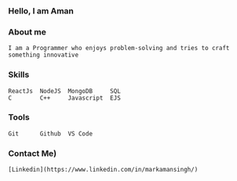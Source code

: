 ### Hello, I am Aman 

### About me 
    I am a Programmer who enjoys problem-solving and tries to craft something innovative
    
### Skills
    ReactJs  NodeJS  MongoDB     SQL
    C        C++     Javascript  EJS
    
### Tools 
    Git      Github  VS Code

### Contact Me)
    [Linkedin](https://www.linkedin.com/in/markamansingh/)
